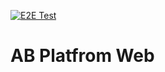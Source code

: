 [![E2E Test](https://github.com/digi-serve/ab_platform_web/actions/workflows/e2e-test.yml/badge.svg)](https://github.com/digi-serve/ab_platform_web/actions/workflows/e2e-test.yml)
# AB Platfrom Web
